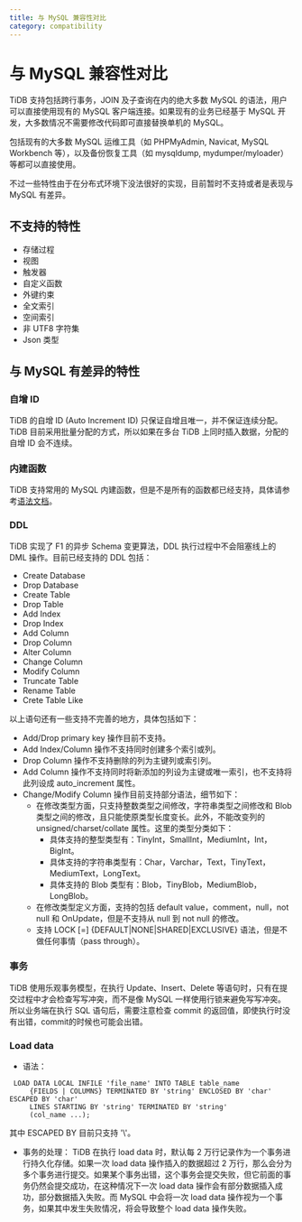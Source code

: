 ```yaml
---
title: 与 MySQL 兼容性对比
category: compatibility
---
```


# 与 MySQL 兼容性对比

TiDB 支持包括跨行事务，JOIN 及子查询在内的绝大多数 MySQL 的语法，用户可以直接使用现有的 MySQL 客户端连接。如果现有的业务已经基于 MySQL 开发，大多数情况不需要修改代码即可直接替换单机的 MySQL。

包括现有的大多数 MySQL 运维工具（如 PHPMyAdmin, Navicat, MySQL Workbench 等），以及备份恢复工具（如 mysqldump, mydumper/myloader）等都可以直接使用。

不过一些特性由于在分布式环境下没法很好的实现，目前暂时不支持或者是表现与 MySQL 有差异。

## 不支持的特性

* 存储过程
* 视图
* 触发器
* 自定义函数
* 外键约束
* 全文索引
* 空间索引
* 非 UTF8 字符集
* Json 类型

## 与 MySQL 有差异的特性
### 自增 ID
TiDB 的自增 ID (Auto Increment ID) 只保证自增且唯一，并不保证连续分配。TiDB 目前采用批量分配的方式，所以如果在多台 TiDB 上同时插入数据，分配的自增 ID 会不连续。

### 内建函数
TiDB 支持常用的 MySQL 内建函数，但是不是所有的函数都已经支持，具体请参考[语法文档](https://pingcap.github.io/sqlgram/#FunctionCallKeyword)。

### DDL
TiDB 实现了 F1 的异步 Schema 变更算法，DDL 执行过程中不会阻塞线上的 DML 操作。目前已经支持的 DDL 包括：

+ Create Database
+ Drop Database
+ Create Table
+ Drop Table
+ Add Index
+ Drop Index
+ Add Column
+ Drop Column
+ Alter Column
+ Change Column
+ Modify Column
+ Truncate Table
+ Rename Table
+ Crete Table Like

以上语句还有一些支持不完善的地方，具体包括如下：

+ Add/Drop primary key 操作目前不支持。
+ Add Index/Column 操作不支持同时创建多个索引或列。
+ Drop Column 操作不支持删除的列为主键列或索引列。
+ Add Column 操作不支持同时将新添加的列设为主键或唯一索引，也不支持将此列设成 auto_increment 属性。
+ Change/Modify Column 操作目前支持部分语法，细节如下：
	- 在修改类型方面，只支持整数类型之间修改，字符串类型之间修改和 Blob 类型之间的修改，且只能使原类型长度变长。此外，不能改变列的 unsigned/charset/collate 属性。这里的类型分类如下：
	    * 具体支持的整型类型有：TinyInt，SmallInt，MediumInt，Int，BigInt。
	    * 具体支持的字符串类型有：Char，Varchar，Text，TinyText，MediumText，LongText。
	    * 具体支持的 Blob 类型有：Blob，TinyBlob，MediumBlob，LongBlob。
	- 在修改类型定义方面，支持的包括 default value，comment，null，not null 和 OnUpdate，但是不支持从 null 到 not null 的修改。
	- 支持 LOCK [=] {DEFAULT|NONE|SHARED|EXCLUSIVE} 语法，但是不做任何事情（pass through）。

### 事务
TiDB 使用乐观事务模型，在执行 Update、Insert、Delete 等语句时，只有在提交过程中才会检查写写冲突，而不是像 MySQL 一样使用行锁来避免写写冲突。所以业务端在执行 SQL 语句后，需要注意检查 commit 的返回值，即使执行时没有出错，commit的时候也可能会出错。

### Load data
+ 语法：
```
 LOAD DATA LOCAL INFILE 'file_name' INTO TABLE table_name
     {FIELDS | COLUMNS} TERMINATED BY 'string' ENCLOSED BY 'char' ESCAPED BY 'char'
     LINES STARTING BY 'string' TERMINATED BY 'string'
     (col_name ...);
```
其中 ESCAPED BY 目前只支持 '\\'。

+ 事务的处理：
TiDB 在执行 load data 时，默认每 2 万行记录作为一个事务进行持久化存储。如果一次 load data 操作插入的数据超过 2 万行，那么会分为多个事务进行提交。如果某个事务出错，这个事务会提交失败，但它前面的事务仍然会提交成功，在这种情况下一次 load data 操作会有部分数据插入成功，部分数据插入失败。而 MySQL 中会将一次 load data 操作视为一个事务，如果其中发生失败情况，将会导致整个 load data 操作失败。
